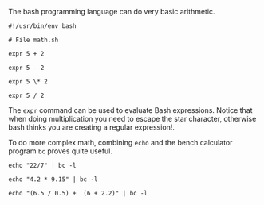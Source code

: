 The bash programming language can do very basic arithmetic.


`#!/usr/bin/env bash`

`# File math.sh`


`expr 5 + 2`

`expr 5 - 2`

`expr 5 \* 2`

`expr 5 / 2`


The `expr` command can be used to evaluate Bash expressions. Notice that when
doing multiplication you need to escape the star character, otherwise bash
thinks you are creating a regular expression!.

To do more complex math, combining `echo` and the bench calculator program `bc`
proves quite useful.

`echo "22/7" | bc -l`

`echo "4.2 * 9.15" | bc -l`

`echo "(6.5 / 0.5) +  (6 + 2.2)" | bc -l `
